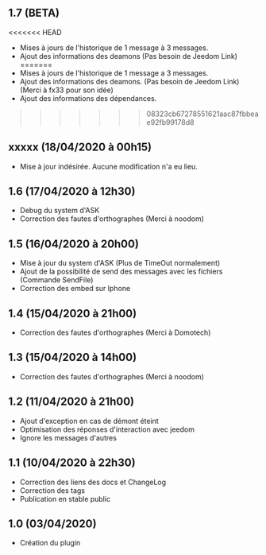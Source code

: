## 1.7 (BETA)
<<<<<<< HEAD
- Mises à jours de l'historique de 1 message à 3 messages.
- Ajout des informations des deamons (Pas besoin de Jeedom Link)
=======
- Mises à jours de l'historique de 1 message a 3 messages.
- Ajout des informations des deamons. (Pas besoin de Jeedom Link) (Merci à fx33 pour son idée)
- Ajout des informations des dépendances.
>>>>>>> 08323cb67278551621aac87fbbeae92fb99178d8

## xxxxx (18/04/2020 à 00h15)
- Mise à jour indésirée. Aucune modification n'a eu lieu.

## 1.6 (17/04/2020 à 12h30)
- Debug du system d'ASK
- Correction des fautes d'orthographes (Merci à noodom)

## 1.5 (16/04/2020 à 20h00)
- Mise à jour du system d'ASK (Plus de TimeOut normalement)
- Ajout de la possibilité de send des messages avec les fichiers (Commande SendFile)
- Correction des embed sur Iphone

## 1.4 (15/04/2020 à 21h00)
- Correction des fautes d'orthographes (Merci à Domotech)

## 1.3 (15/04/2020 à 14h00)
- Correction des fautes d'orthographes (Merci à noodom)

## 1.2 (11/04/2020 à 21h00)

- Ajout d'exception en cas de démont éteint
- Optimisation des réponses d'interaction avec jeedom
- Ignore les messages d'autres 

## 1.1 (10/04/2020 à 22h30)

- Correction des liens des docs et ChangeLog
- Correction des tags
- Publication en stable public

## 1.0 (03/04/2020)
- Création du plugin 